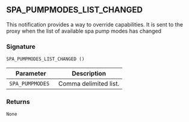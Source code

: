## SPA\_PUMPMODES\_LIST\_CHANGED

This notification provides a way to override capabilities. It is sent to the proxy when the list of available spa pump modes has changed

### Signature

`SPA_PUMPMODES_LIST_CHANGED ()`


| Parameter | Description |
| --- | --- |
| `SPA_PUMPMODES ` | Comma delimited list. |


### Returns

`None`

